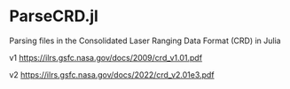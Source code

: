 # ParseCRD.jl
Parsing files in the Consolidated Laser Ranging Data Format (CRD) in Julia

v1 https://ilrs.gsfc.nasa.gov/docs/2009/crd_v1.01.pdf

v2 https://ilrs.gsfc.nasa.gov/docs/2022/crd_v2.01e3.pdf
